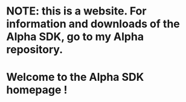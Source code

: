 # NOTE: this is a website. For information and downloads of the Alpha SDK, go to my Alpha repository.

# Welcome to the Alpha SDK homepage !


